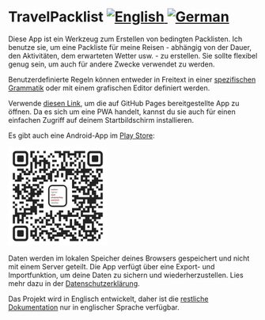 <!-- markdownlint-disable -->
<!-- spellchecker:disable -->
<h1>TravelPacklist
  <a href="./README.md">
    <img
      src="https://uxwing.com/wp-content/themes/uxwing/download/flags-landmarks/united-kingdom-flag-icon.svg"
      alt="English"
      style="width: 24px;">
  </a>
  <a href="./README.de.md">
    <img
      src="https://uxwing.com/wp-content/themes/uxwing/download/flags-landmarks/germany-flag-icon.svg"
      alt="German"
      style="width: 24px;">
  </a>
</h1>
<!-- spellchecker:enable -->
<!-- markdownlint-enable -->

<!-- cSpell:words GitHub Pages, Play Store -->

Diese App ist ein Werkzeug zum Erstellen von bedingten Packlisten.
Ich benutze sie, um eine Packliste für meine Reisen - abhängig von der Dauer, den Aktivitäten, dem erwarteten Wetter usw. - zu erstellen.
Sie sollte flexibel genug sein, um auch für andere Zwecke verwendet zu werden.

Benutzerdefinierte Regeln können entweder in Freitext in einer [spezifischen Grammatik](./libs/documentation/src/doc/rules-documentation.de.md) oder mit einem grafischen Editor definiert werden.

Verwende [diesen Link](https://dhhyi.github.io/travel-packlist/), um die auf GitHub Pages bereitgestellte App zu öffnen.
Da es sich um eine PWA handelt, kannst du sie auch für einen einfachen Zugriff auf deinem Startbildschirm installieren.

Es gibt auch eine Android-App im [Play Store](https://play.google.com/store/apps/details?id=dev.dhhyi):

<!-- markdownlint-disable -->

<img
  src="https://raw.githubusercontent.com/dhhyi/travel-packlist/refs/heads/main/android-app-qr.png"
  alt="Auf Google Play herunterladen"
  style="width: 200px;" />

<!-- markdownlint-enable -->

Daten werden im lokalen Speicher deines Browsers gespeichert und nicht mit einem Server geteilt.
Die App verfügt über eine Export- und Importfunktion, um deine Daten zu sichern und wiederherzustellen.
Lies mehr dazu in der [Datenschutzerklärung](./PRIVACY_POLICY.md).

Das Projekt wird in Englisch entwickelt, daher ist die [restliche Dokumentation](./README.md#toc) nur in englischer Sprache verfügbar.

